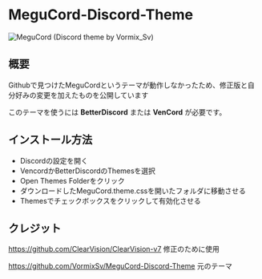 # MeguCord-Discord-Theme
![MeguCord (Discord theme by Vormix_Sv)](https://github.com/VormixSv/MeguCord-Discord-Theme/assets/101508835/64207af4-e8c9-4373-9459-3fa8860e42d9)
## 概要
Githubで見つけたMeguCordというテーマが動作しなかったため、修正版と自分好みの変更を加えたものを公開しています

このテーマを使うには **BetterDiscord** または **VenCord** が必要です。

## インストール方法
- Discordの設定を開く 
- VencordかBetterDiscordのThemesを選択 
- Open Themes Folderをクリック
- ダウンロードしたMeguCord.theme.cssを開いたフォルダに移動させる 
- Themesでチェックボックスをクリックして有効化させる 

## クレジット
https://github.com/ClearVision/ClearVision-v7  修正のために使用

https://github.com/VormixSv/MeguCord-Discord-Theme 元のテーマ
